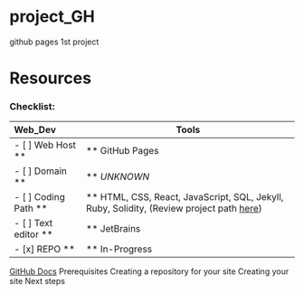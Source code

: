 # project_GH
github pages 1st project



Resources 
=========
### Checklist:
Web_Dev | Tools
:-------| -----
- [ ] Web Host **|** GitHub Pages
- [ ] Domain **|** *UNKNOWN*
- [ ] Coding Path **|** HTML, CSS, React, JavaScript, SQL, Jekyll, Ruby, Solidity, (Review project path [here]())
- [ ] Text editor **|** JetBrains
- [x] REPO **|** In-Progress

[GitHub Docs](https://docs.github.com/en/pages/setting-up-a-github-pages-site-with-jekyll/creating-a-github-pages-site-with-jekyll)
Prerequisites
Creating a repository for your site
Creating your site
Next steps
